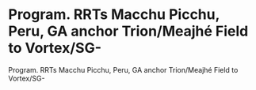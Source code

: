 # Program. RRTs Macchu Picchu, Peru, GA anchor Trion/Meajhé Field to Vortex/SG-

Program. RRTs Macchu Picchu, Peru, GA anchor Trion/Meajhé Field to Vortex/SG-